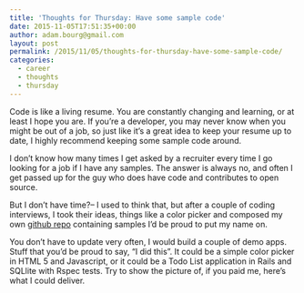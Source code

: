 ```yaml
---
title: 'Thoughts for Thursday: Have some sample code'
date: 2015-11-05T17:51:35+00:00
author: adam.bourg@gmail.com
layout: post
permalink: /2015/11/05/thoughts-for-thursday-have-some-sample-code/
categories:
  - career
  - thoughts
  - thursday
---
```

Code is like a living resume. You are constantly changing and learning, or at least I hope you are. If you&#8217;re a developer, you may never know when you might be out of a job, so just like it&#8217;s a great idea to keep your resume up to date, I highly recommend keeping some sample code around.

I don&#8217;t know how many times I get asked by a recruiter every time I go looking for a job if I have any samples. The answer is always no, and often I get passed up for the guy who does have code and contributes to open source.

But I don&#8217;t have time?&#8211; I used to think that, but after a couple of coding interviews, I took their ideas, things like a color picker and composed my own <a href="https://github.com/snowmac/code_samples" target="_blank">github repo</a> containing samples I&#8217;d be proud to put my name on.

You don&#8217;t have to update very often, I would build a couple of demo apps. Stuff that you&#8217;d be proud to say, &#8220;I did this&#8221;. It could be a simple color picker in HTML 5 and Javascript, or it could be a Todo List application in Rails and SQLlite with Rspec tests. Try to show the picture of, if you paid me, here&#8217;s what I could deliver.
